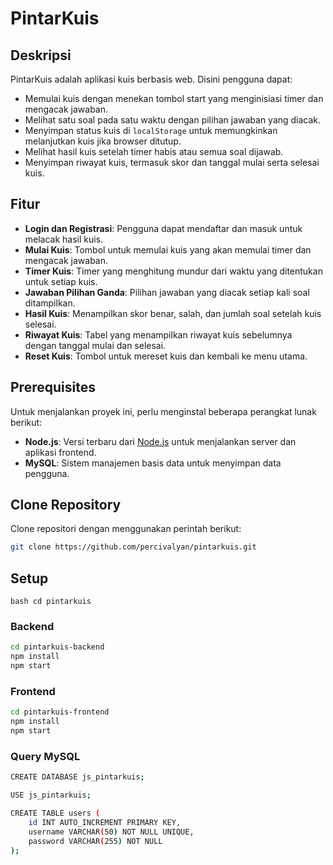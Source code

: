 # PintarKuis

## Deskripsi

PintarKuis adalah aplikasi kuis berbasis web. Disini pengguna dapat:

- Memulai kuis dengan menekan tombol start yang menginisiasi timer dan mengacak jawaban.
- Melihat satu soal pada satu waktu dengan pilihan jawaban yang diacak.
- Menyimpan status kuis di `localStorage` untuk memungkinkan melanjutkan kuis jika browser ditutup.
- Melihat hasil kuis setelah timer habis atau semua soal dijawab.
- Menyimpan riwayat kuis, termasuk skor dan tanggal mulai serta selesai kuis.

## Fitur

- **Login dan Registrasi**: Pengguna dapat mendaftar dan masuk untuk melacak hasil kuis.
- **Mulai Kuis**: Tombol untuk memulai kuis yang akan memulai timer dan mengacak jawaban.
- **Timer Kuis**: Timer yang menghitung mundur dari waktu yang ditentukan untuk setiap kuis.
- **Jawaban Pilihan Ganda**: Pilihan jawaban yang diacak setiap kali soal ditampilkan.
- **Hasil Kuis**: Menampilkan skor benar, salah, dan jumlah soal setelah kuis selesai.
- **Riwayat Kuis**: Tabel yang menampilkan riwayat kuis sebelumnya dengan tanggal mulai dan selesai.
- **Reset Kuis**: Tombol untuk mereset kuis dan kembali ke menu utama.

## Prerequisites

Untuk menjalankan proyek ini, perlu menginstal beberapa perangkat lunak berikut:

- **Node.js**: Versi terbaru dari [Node.js](https://nodejs.org/) untuk menjalankan server dan aplikasi frontend.
- **MySQL**: Sistem manajemen basis data untuk menyimpan data pengguna.

## Clone Repository

Clone repositori dengan menggunakan perintah berikut:

```bash
git clone https://github.com/percivalyan/pintarkuis.git
```

## Setup

```bash cd pintarkuis ```

### Backend

```bash
cd pintarkuis-backend
npm install
npm start
```

### Frontend

```bash
cd pintarkuis-frontend
npm install
npm start
```

### Query MySQL

```bash
CREATE DATABASE js_pintarkuis;

USE js_pintarkuis;

CREATE TABLE users (
    id INT AUTO_INCREMENT PRIMARY KEY,
    username VARCHAR(50) NOT NULL UNIQUE,
    password VARCHAR(255) NOT NULL
);
```

